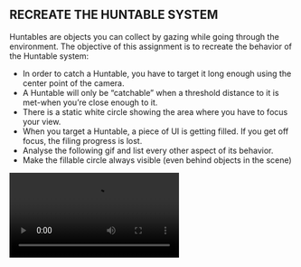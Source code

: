 ## RECREATE THE HUNTABLE SYSTEM

Huntables are objects you can collect by gazing while going through the environment. The objective of this assignment is to recreate the behavior of the Huntable system:

- In order to catch a Huntable, you have to target it long enough using the center point of the camera.
- A Huntable will only be “catchable” when a threshold distance to it is met-when you’re close enough to it. 
- There is a static white circle showing the area where you have to focus your view. 
- When you target a Huntable, a piece of UI is getting filled. If you get off focus, the filing progress is lost.
- Analyse the following gif and list every other aspect of its behavior.
- Make the fillable circle always visible (even behind objects in the scene)



<video src="https://user-images.githubusercontent.com/169707/126715420-991ad821-9ac8-4b66-b79e-e0966e0f3a89.mp4" controls="controls" style="max-width: 730px;">
</video>


